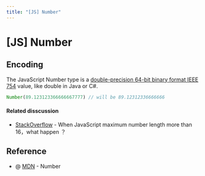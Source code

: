 ```yaml
---
title: "[JS] Number"
---
```


# [JS] Number

## Encoding

The JavaScript Number type is a [double-precision 64-bit binary format IEEE 754](https://en.wikipedia.org/wiki/Double-precision_floating-point_format) value, like double in Java or C#.

```javascript
Number(89.123123366666667777) // will be 89.12312336666666
```

#### Related disscussion

+ [StackOverflow](https://stackoverflow.com/questions/52467772/when-javascript-maximum-number-length-more-than-16-what-happen) - When JavaScript maximum number length more than 16，what happen ？

## Reference

+ @ [MDN](https://developer.mozilla.org/en-US/docs/Web/JavaScript/Reference/Global_Objects/Number) - Number

